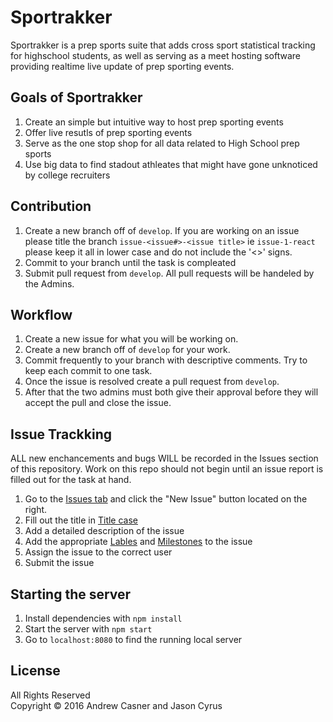 # Sportrakker
Sportrakker is a prep sports suite that adds cross sport statistical tracking for highschool students, as well as serving as a meet hosting software providing realtime live update of prep sporting events.  
## Goals of Sportrakker
1. Create an simple but intuitive way to host prep sporting events
2. Offer live resutls of prep sporting events
3. Serve as the one stop shop for all data related to High School prep sports
4. Use big data to find stadout athleates that might have gone unknoticed by college recruiters


## Contribution
1. Create a new branch off of `develop`. If you are working on an issue please title the branch `issue-<issue#>-<issue title>` ie `issue-1-react` please keep it all in lower case and do not include the '<>' signs.  
2. Commit to your branch until the task is compleated
3. Submit pull request from `develop`. All pull requests will be handeled by the Admins.

## Workflow
1. Create a new issue for what you will be working on.
2. Create a new branch off of `develop` for your work.
3. Commit frequently to your branch with descriptive comments. Try to keep each commit to one task. 
4. Once the issue is resolved create a pull request from `develop`.
5. After that the two admins must both give their approval before they will accept the pull and close the issue.


## Issue Trackking
ALL new enchancements and bugs WILL be recorded in the Issues section of this repository. Work on this repo should not begin until an issue report is filled out for the task at hand.  


1. Go to the [Issues tab](https://github.com/Andrew-Casner/Sportrakker/issues) and click the "New Issue" button located on the right.  
2. Fill out the title in [Title case](https://en.wikipedia.org/wiki/Letter_case#Case_styles)  
3. Add a detailed description of the issue  
4. Add the appropriate [Lables](https://github.com/Andrew-Casner/Sportrakker/labels) and [Milestones](https://github.com/Andrew-Casner/Sportrakker/milestones) to the issue  
5. Assign the issue to the correct user  
6. Submit the issue  


## Starting the server
1. Install dependencies with `npm install`
2. Start the server with `npm start`
3. Go to `localhost:8080` to find the running local server


## License
All Rights Reserved  
Copyright :copyright: 2016 Andrew Casner and Jason Cyrus
